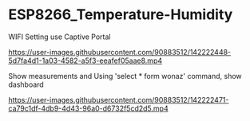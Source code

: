 # ESP8266_Temperature-Humidity
WIFI Setting use Captive Portal




https://user-images.githubusercontent.com/90883512/142222448-5d7fa4d1-1a03-4582-a5f3-eeafef05aae8.mp4





Show measurements and Using 'select * form wonaz' command, show dashboard




https://user-images.githubusercontent.com/90883512/142222471-ca79c1df-4db9-4d43-96a0-d6732f5cd2d5.mp4


